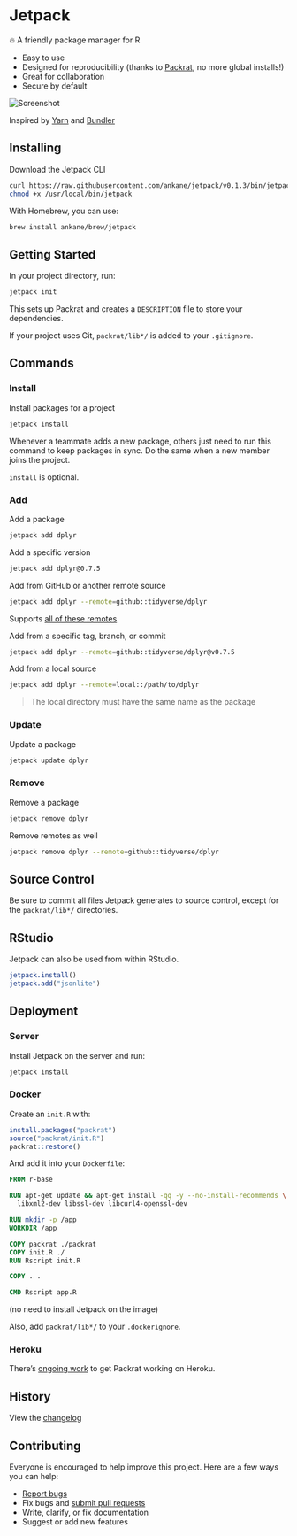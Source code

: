 # Jetpack

:fire: A friendly package manager for R

- Easy to use
- Designed for reproducibility (thanks to [Packrat](https://rstudio.github.io/packrat/), no more global installs!)
- Great for collaboration
- Secure by default

![Screenshot](https://gist.githubusercontent.com/ankane/b6988db2802aca68a589b31e41b44195/raw/62d228452da6c0a54330de33c6068da23d271996/console.gif)

Inspired by [Yarn](https://yarnpkg.com/) and [Bundler](https://bundler.io/)

## Installing

Download the Jetpack CLI

```sh
curl https://raw.githubusercontent.com/ankane/jetpack/v0.1.3/bin/jetpack > /usr/local/bin/jetpack
chmod +x /usr/local/bin/jetpack
```

With Homebrew, you can use:

```sh
brew install ankane/brew/jetpack
```

## Getting Started

In your project directory, run:

```sh
jetpack init
```

This sets up Packrat and creates a `DESCRIPTION` file to store your dependencies.

If your project uses Git, `packrat/lib*/` is added to your `.gitignore`.

## Commands

### Install

Install packages for a project

```sh
jetpack install
```

Whenever a teammate adds a new package, others just need to run this command to keep packages in sync. Do the same when a new member joins the project.

`install` is optional.

### Add

Add a package

```sh
jetpack add dplyr
```

Add a specific version

```sh
jetpack add dplyr@0.7.5
```

Add from GitHub or another remote source

```sh
jetpack add dplyr --remote=github::tidyverse/dplyr
```

Supports [all of these remotes](https://cran.r-project.org/web/packages/devtools/vignettes/dependencies.html)

Add from a specific tag, branch, or commit

```sh
jetpack add dplyr --remote=github::tidyverse/dplyr@v0.7.5
```

Add from a local source

```sh
jetpack add dplyr --remote=local::/path/to/dplyr
```

> The local directory must have the same name as the package

### Update

Update a package

```sh
jetpack update dplyr
```

### Remove

Remove a package

```sh
jetpack remove dplyr
```

Remove remotes as well

```sh
jetpack remove dplyr --remote=github::tidyverse/dplyr
```

## Source Control

Be sure to commit all files Jetpack generates to source control, except for the `packrat/lib*/` directories.

## RStudio

Jetpack can also be used from within RStudio.

```R
jetpack.install()
jetpack.add("jsonlite")
```

## Deployment

### Server

Install Jetpack on the server and run:

```sh
jetpack install
```

### Docker

Create an `init.R` with:

```R
install.packages("packrat")
source("packrat/init.R")
packrat::restore()
```

And add it into your `Dockerfile`:

```Dockerfile
FROM r-base

RUN apt-get update && apt-get install -qq -y --no-install-recommends \
  libxml2-dev libssl-dev libcurl4-openssl-dev

RUN mkdir -p /app
WORKDIR /app

COPY packrat ./packrat
COPY init.R ./
RUN Rscript init.R

COPY . .

CMD Rscript app.R
```

(no need to install Jetpack on the image)

Also, add `packrat/lib*/` to your `.dockerignore`.

### Heroku

There’s [ongoing work](https://github.com/virtualstaticvoid/heroku-buildpack-r/issues/110) to get Packrat working on Heroku.

## History

View the [changelog](https://github.com/ankane/jetpack/blob/master/NEWS.md)

## Contributing

Everyone is encouraged to help improve this project. Here are a few ways you can help:

- [Report bugs](https://github.com/ankane/jetpack/issues)
- Fix bugs and [submit pull requests](https://github.com/ankane/jetpack/pulls)
- Write, clarify, or fix documentation
- Suggest or add new features
